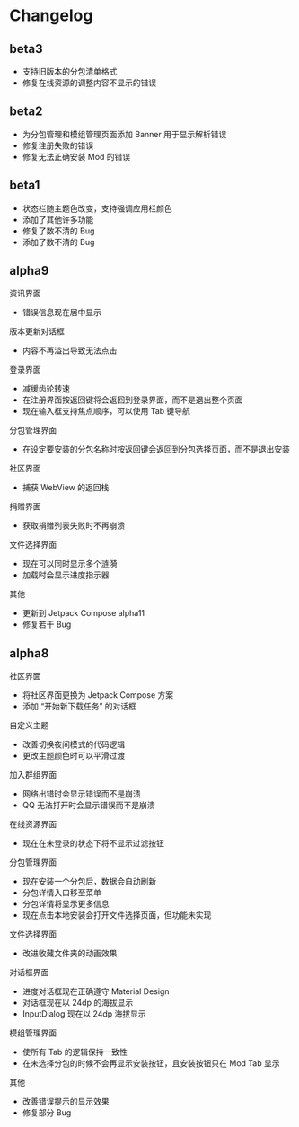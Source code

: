 # Changelog

## beta3

- 支持旧版本的分包清单格式
- 修复在线资源的调整内容不显示的错误

## beta2

- 为分包管理和模组管理页面添加 Banner 用于显示解析错误
- 修复注册失败的错误
- 修复无法正确安装 Mod 的错误

## beta1

- 状态栏随主题色改变，支持强调应用栏颜色
- 添加了其他许多功能  
- 修复了数不清的 Bug
- 添加了数不清的 Bug

## alpha9

资讯界面
- 错误信息现在居中显示

版本更新对话框
- 内容不再溢出导致无法点击

登录界面
- 减缓齿轮转速
- 在注册界面按返回键将会返回到登录界面，而不是退出整个页面
- 现在输入框支持焦点顺序，可以使用 Tab 键导航

分包管理界面
- 在设定要安装的分包名称时按返回键会返回到分包选择页面，而不是退出安装

社区界面
- 捕获 WebView 的返回栈

捐赠界面
- 获取捐赠列表失败时不再崩溃

文件选择界面
- 现在可以同时显示多个涟漪
- 加载时会显示进度指示器

其他
- 更新到 Jetpack Compose alpha11
- 修复若干 Bug

## alpha8

社区界面
- 将社区界面更换为 Jetpack Compose 方案
- 添加 “开始新下载任务” 的对话框

自定义主题
- 改善切换夜间模式的代码逻辑
- 更改主题颜色时可以平滑过渡

加入群组界面
- 网络出错时会显示错误而不是崩溃
- QQ 无法打开时会显示错误而不是崩溃

在线资源界面
- 现在在未登录的状态下将不显示过滤按钮

分包管理界面
- 现在安装一个分包后，数据会自动刷新
- 分包详情入口移至菜单
- 分包详情将显示更多信息
- 现在点击本地安装会打开文件选择页面，但功能未实现

文件选择界面
- 改进收藏文件夹的动画效果

对话框界面
- 进度对话框现在正确遵守 Material Design
- 对话框现在以 24dp 的海拔显示
- InputDialog 现在以 24dp 海拔显示

模组管理界面
- 使所有 Tab 的逻辑保持一致性
- 在未选择分包的时候不会再显示安装按钮，且安装按钮只在 Mod Tab 显示

其他
- 改善错误提示的显示效果
- 修复部分 Bug
